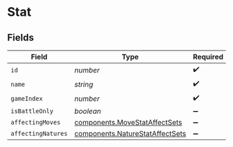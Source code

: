 # Stat


## Fields

| Field                                                                              | Type                                                                               | Required                                                                           | Description                                                                        |
| ---------------------------------------------------------------------------------- | ---------------------------------------------------------------------------------- | ---------------------------------------------------------------------------------- | ---------------------------------------------------------------------------------- |
| `id`                                                                               | *number*                                                                           | :heavy_check_mark:                                                                 | N/A                                                                                |
| `name`                                                                             | *string*                                                                           | :heavy_check_mark:                                                                 | N/A                                                                                |
| `gameIndex`                                                                        | *number*                                                                           | :heavy_check_mark:                                                                 | N/A                                                                                |
| `isBattleOnly`                                                                     | *boolean*                                                                          | :heavy_minus_sign:                                                                 | N/A                                                                                |
| `affectingMoves`                                                                   | [components.MoveStatAffectSets](../../models/components/movestataffectsets.md)     | :heavy_minus_sign:                                                                 | N/A                                                                                |
| `affectingNatures`                                                                 | [components.NatureStatAffectSets](../../models/components/naturestataffectsets.md) | :heavy_minus_sign:                                                                 | N/A                                                                                |